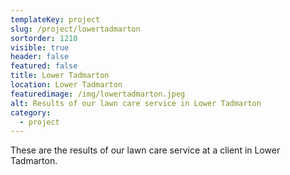 ```yaml
---
templateKey: project
slug: /project/lowertadmarton
sortorder: 1210
visible: true
header: false
featured: false
title: Lower Tadmarton
location: Lower Tadmarton
featuredimage: /img/lowertadmarton.jpeg
alt: Results of our lawn care service in Lower Tadmarton
category:
  - project
---
```

These are the results of our lawn care service at a client in Lower Tadmarton.


